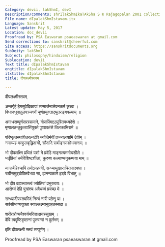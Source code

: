```yaml
---
Category: devii, lakShmI, devI
Description/comments: shrIlakShmIkaTAkSha S K Rajagopalan 2001 collection of Laxmistotras
File name: dIpalakShmIstavam.itx
Language: Sanskrit
Latest update: May 5, 2017
Location: doc_devii
Proofread by: PSA Easwaran psaeaswaran at gmail.com
Send corrections to: sanskrit@cheerful.com
Site access: https://sanskritdocuments.org
SubDeity: lakShmI
Subject: philosophy/hinduism/religion
Sublocation: devii
Text title: dIpalakShmIstavam
engtitle: dIpalakShmIstavam
itxtitle: dIpalakShmIstavam
title: दीपलक्ष्मीस्तवम्

---
```

  
 दीपलक्ष्मीस्तवम्   
  
अन्तर्गृहे हेमसुवेदिकायां सम्मार्जनालेपनकर्म कृत्वा ।  
विधानधूपातुलपञ्चवर्णं चूर्णप्रयुक्ताद्भुतरङ्गवल्याम् ॥  
  
अगाधसम्पूर्णसरस्समाने, गोसर्पिषाऽऽपूरितमध्यदेशे ।  
मृणालतन्तुकृतवर्त्तियुक्ते पुष्पावतंसे तिलकाभिरामे ॥  
  
परिष्कृतस्थापितरत्नदीपे ज्योतिर्मयीं प्रज्ज्वलयामि देवीम् ।  
नमाम्यहं मत्कुलवृद्धिदात्रीं, सौदादि सर्वाङ्गणशोभमानाम् ॥  
  
भो दीपलक्ष्मि प्रथितं यशो मे प्रदेहि माङ्गल्यममोघशीले ।  
भर्तृप्रियां धर्मविशिष्टशीलां, कुरुष्व कल्याण्यनुकम्पया माम् ॥  
  
यान्तर्बहिश्चापि तमोऽपहन्त्री, सन्ध्यामुखाराधितपादपद्मा ।  
त्रयीसमुद्घोषितवैभवा सा, ह्यनन्यकामे हृदये विभातु ॥  
  
भो दीप ब्रह्मरूपस्त्वं ज्योतिषां प्रभुरव्ययः ।  
आरोग्यं देहि पुत्रांश्च अवैधव्यं प्रयच्छ मे ॥  
  
सन्ध्यादीपस्तवमिदं नित्यं नारी पठेत्तु या ।  
सर्वसौभाग्ययुक्ता स्याल्लक्ष्म्यनुग्रहतस्सदा ॥  
  
शरीरारोग्यमैश्वर्यमरिपक्षक्षयस्सुखम् ।  
देवि त्वद्दृष्टिदृष्टानां पुरुषाणां न दुर्लभम् ॥  
  
इति दीपलक्ष्मी स्तवं सम्पूर्णम् ।  
  
Proofread by PSA Easwaran psaeaswaran at gmail.com  
  
